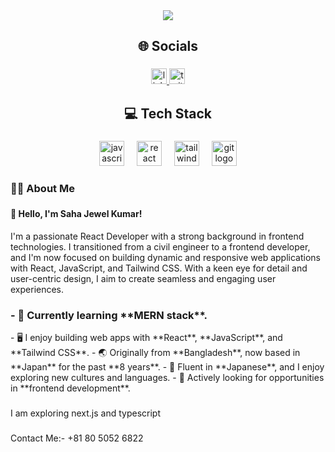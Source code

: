 <div align="center">
  <img height="" src="https://i.ibb.co/M5Pg0Lwb/Saha-Jewel-Kumar.jpg"  />
</div>

###

<h2 align="center">🌐 Socials</h2>

###

<div align="center">
  <a href="https://www.linkedin.com/in/sahajewelkumar/" target="_blank">
    <img src="https://img.shields.io/static/v1?message=LinkedIn&logo=linkedin&label=&color=0077B5&logoColor=white&labelColor=&style=for-the-badge" height="25" alt="linkedin logo"  />
  </a>
  <a href="https://x.com/sahaJewelkumar" target="_blank">
    <img src="https://img.shields.io/static/v1?message=Twitter&logo=twitter&label=&color=1DA1F2&logoColor=white&labelColor=&style=for-the-badge" height="25" alt="twitter logo"  />
  </a>
</div>

###

<h2 align="center">💻 Tech Stack</h2>

###

<div align="center">
  <img src="https://img.shields.io/badge/JavaScript-F7DF1E?logo=javascript&logoColor=black&style=for-the-badge" height="40" alt="javascript logo"  />
  <img width="12" />
  <img src="https://img.shields.io/badge/React-61DAFB?logo=react&logoColor=black&style=for-the-badge" height="40" alt="react logo"  />
  <img width="12" />
  <img src="https://img.shields.io/badge/Tailwind CSS-06B6D4?logo=tailwindcss&logoColor=black&style=for-the-badge" height="40" alt="tailwindcss logo"  />
  <img width="12" />
  <img src="https://img.shields.io/badge/Git-F05032?logo=git&logoColor=white&style=for-the-badge" height="40" alt="git logo"  />
</div>

###

<h3 align="left">👩‍💻  About Me</h3>

###
<h4>👋 Hello, I'm Saha Jewel Kumar!</h4>
<p align="left">I'm a passionate React Developer with a strong background in frontend technologies. I transitioned from a civil engineer to a frontend developer, and I'm now focused on building dynamic and responsive web applications with React, JavaScript, and Tailwind CSS. With a keen eye for detail and user-centric design, I aim to create seamless and engaging user experiences.

###

<h3 align="left">- 🌱 Currently learning **MERN stack**.</h3>
- 🖥️ I enjoy building web apps with **React**, **JavaScript**, and **Tailwind CSS**.
- 🌏 Originally from **Bangladesh**, now based in **Japan** for the past **8 years**.
- 📝 Fluent in **Japanese**, and I enjoy exploring new cultures and languages.
- 💼 Actively looking for opportunities in **frontend development**.

###

<p align="left">I am exploring next.js and typescript</p>

###
###

<p align="left">Contact Me:- +81 80 5052 6822 </p>

###
